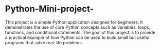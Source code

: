 # Python-Mini-project-
This project is a simple Python application designed for beginners. It demonstrates the use of core Python concepts such as variables, loops, functions, and conditional statements. The goal of this project is to provide a practical example of how Python can be used to build small but useful programs that solve real-life problems.

